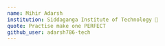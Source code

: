 ```yaml
---
name: Mihir Adarsh 
institution: Siddaganga Institute of Technology 🚩 
quote: Practise make one PERFECT
github_user: adarsh786-tech
---
```


